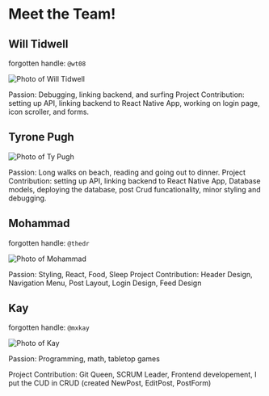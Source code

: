 # Meet the Team!

## Will Tidwell

forgotten handle: `@wt08`

![Photo of Will Tidwell](https://res.cloudinary.com/dgbf3yxnd/image/upload/v1595617181/IMG_0255_kdx0hb.jpg)

Passion: Debugging, linking backend, and surfing
Project Contribution: setting up API, linking backend to React Native App, working on login page, icon scroller, and forms.

## Tyrone Pugh

![Photo of Ty Pugh](https://i.imgur.com/8AmBWqL.png)

Passion: Long walks on beach, reading and going out to dinner.
Project Contribution: setting up API, linking backend to React Native App, Database models, deploying the database, post Crud funcationality, minor styling and debugging.

## Mohammad

forgotten handle: `@thedr`

![Photo of Mohammad](https://i.imgur.com/k8FnsWY.jpg)

Passion: Styling, React, Food, Sleep
Project Contribution: Header Design, Navigation Menu, Post Layout, Login Design, Feed Design

## Kay

forgotten handle: `@mxkay`

![Photo of Kay](https://res.cloudinary.com/dzwu8mhc1/image/upload/v1595613175/20200720_165333_aqget3.jpg)

Passion: Programming, math, tabletop games

Project Contribution: Git Queen, SCRUM Leader, Frontend developement, I put the CUD in CRUD (created NewPost, EditPost, PostForm)
